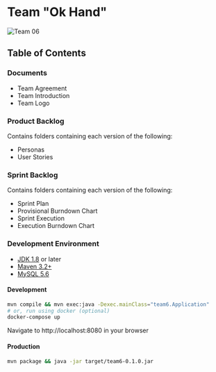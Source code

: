 # Team "Ok Hand"
![Team 06](https://github.com/CSCC01/Team6/blob/master/Documents/TeamLogo.png "Team 06")
## Table of Contents

### Documents

* Team Agreement
* Team Introduction
* Team Logo

### Product Backlog

Contains folders containing each version of the following:

* Personas
* User Stories

### Sprint Backlog

Contains folders containing each version of the following:

* Sprint Plan
* Provisional Burndown Chart
* Sprint Execution
* Execution Burndown Chart

### Development Environment

* [JDK 1.8](http://www.oracle.com/technetwork/java/javase/downloads/index.html) or later
* [Maven 3.2+](https://maven.apache.org/download.cgi)
* [MySQL 5.6](https://dev.mysql.com/downloads/mysql/5.6.html)

#### Development

```sh
mvn compile && mvn exec:java -Dexec.mainClass="team6.Application"
# or, run using docker (optional)
docker-compose up 
```

Navigate to http://localhost:8080 in your browser

#### Production 

```sh
mvn package && java -jar target/team6-0.1.0.jar
```
